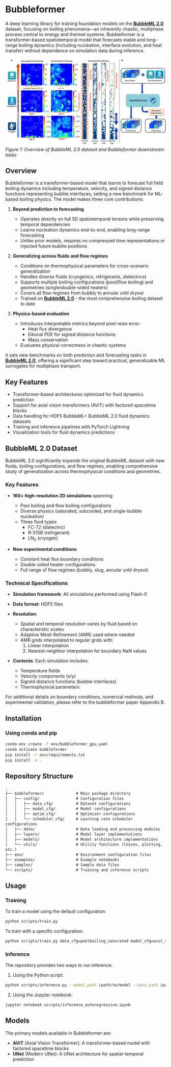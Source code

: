 # Bubbleformer

A deep learning library for training foundation models on the [**BubbleML 2.0**](#bubbleml-20-dataset) dataset, focusing on boiling phenomena—an inherently chaotic, multiphase process central to energy and thermal systems. Bubbleformer is a transformer-based spatiotemporal model that forecasts stable and long-range boiling dynamics (including nucleation, interface evolution, and heat transfer) without dependence on simulation data during inference.

![Bubbleformer Overview](media/paper_overview.png)
*Figure 1: Overview of BubbleML 2.0 dataset and Bubbleformer downstream tasks*

## Overview

Bubbleformer is a transformer-based model that learns to forecast full field boiling dynamics including temperature, velocity, and signed distance functions representing bubble interfaces, setting a new benchmark for ML-based boiling physics. The model makes three core contributions:

1. **Beyond prediction to forecasting**
   - Operates directly on full 5D spatiotemporal tensors while preserving temporal dependencies
   - Learns nucleation dynamics end-to-end, enabling long-range forecasting
   - Unlike prior models, requires no compressed time representations or injected future bubble positions

2. **Generalizing across fluids and flow regimes**
   - Conditions on thermophysical parameters for cross-scenario generalization
   - Handles diverse fluids (cryogenics, refrigerants, dielectrics)
   - Supports multiple boiling configurations (pool/flow boiling) and geometries (single/double-sided heaters)
   - Covers all flow regimes from bubbly to annular until dryout
   - Trained on [**BubbleML 2.0**](#bubbleml-20-dataset) - the most comprehensive boiling dataset to date

3. **Physics-based evaluation**
   - Introduces interpretable metrics beyond pixel-wise error:
     - Heat flux divergence
     - Eikonal PDE for signed distance functions
     - Mass conservation
   - Evaluates physical correctness in chaotic systems

It sets new benchmarks on both prediction and forecasting tasks in [**BubbleML 2.0**](#bubbleml-20-dataset), offering a significant step toward practical, generalizable ML surrogates for multiphase transport.

## Key Features

- Transformer-based architectures optimized for fluid dynamics prediction
- Support for axial vision transformers (AViT) with factored spacetime blocks
- Data handling for HDF5 BubbleML+ BubbleML 2.0 fluid dynamics datasets
- Training and inference pipelines with PyTorch Lightning
- Visualization tools for fluid dynamics predictions

## BubbleML 2.0 Dataset

BubbleML 2.0 significantly expands the original BubbleML dataset with new fluids, boiling configurations, and flow regimes, enabling comprehensive study of generalization across thermophysical conditions and geometries.

### Key Features

- **160+ high-resolution 2D simulations** spanning:
  - Pool boiling and flow boiling configurations
  - Diverse physics (saturated, subcooled, and single-bubble nucleation)
  - Three fluid types:
    - FC-72 (dielectric)
    - R-515B (refrigerant)
    - LN$_2$ (cryogen)

- **New experimental conditions**:
  - Constant heat flux boundary conditions
  - Double-sided heater configurations
  - Full range of flow regimes (bubbly, slug, annular until dryout)

### Technical Specifications

- **Simulation framework**: All simulations performed using Flash-X
- **Data format**: HDF5 files
- **Resolution**:
  - Spatial and temporal resolution varies by fluid based on characteristic scales
  - Adaptive Mesh Refinement (AMR) used where needed
  - AMR grids interpolated to regular grids with:
    1. Linear interpolation
    2. Nearest-neighbor interpolation for boundary NaN values

- **Contents**: Each simulation includes:
  - Temperature fields
  - Velocity components (x/y)
  - Signed distance functions (bubble interfaces)
  - Thermophysical parameters

For additional details on boundary conditions, numerical methods, and experimental validation, please refer to the bubbleformer paper Appendix B.

## Installation

### Using conda and pip

```bash
conda env create -f env/bubbleformer_gpu.yaml
conda activate bubbleformer
pip install -r env/requirements.txt
pip install -e .
```

## Repository Structure

```
.
├── bubbleformer/              # Main package directory
│   ├── config/                # Configuration files
│   │   ├── data_cfg/          # Dataset configurations
│   │   ├── model_cfg/         # Model configurations
│   │   ├── optim_cfg/         # Optimizer configurations
│   │   └── scheduler_cfg/     # Learning rate scheduler configurations
│   ├── data/                  # Data loading and processing modules
│   ├── layers/                # Model layer implementations
│   ├── models/                # Model architecture implementations
│   └── utils/                 # Utility functions (losses, plotting, etc.)
├── env/                       # Environment configuration files
├── examples/                  # Example notebooks
├── samples/                   # Sample data files
└── scripts/                   # Training and inference scripts
```

## Usage

### Training

To train a model using the default configuration:

```bash
python scripts/train.py
```

To train with a specific configuration:

```bash
python scripts/train.py data_cfg=poolboiling_saturated model_cfg=avit_small
```

### Inference

The repository provides two ways to run inference:

1. Using the Python script:
```bash
python scripts/inference.py --model_path /path/to/model --data_path /path/to/data
```

2. Using the Jupyter notebook:
```bash
jupyter notebook scripts/inference_autoregressive.ipynb
```

## Models

The primary models available in Bubbleformer are:

- **AViT** (Axial Vision Transformer): A transformer-based model with factored spacetime blocks
- **UNet** (Modern UNet): A UNet architecture for spatial-temporal prediction

